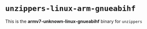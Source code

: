 # `unzippers-linux-arm-gnueabihf`

This is the **armv7-unknown-linux-gnueabihf** binary for `unzippers`
